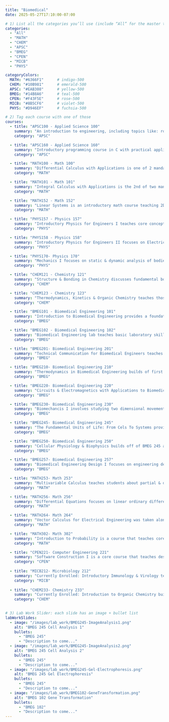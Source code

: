 ```yaml
---
title: "Biomedical"
date: 2025-05-27T17:10:00-07:00

# 1) List all the categories you’ll use (include “All” for the master tab)
categories:
  - "All"
  - "MATH"
  - "CHEM"
  - "APSC"
  - "BMEG"
  - "CPEN"
  - "MICB"
  - "PHYS"

categoryColors:
  MATH: "#6366F1"      # indigo-500
  CHEM: "#10B981"      # emerald-500
  APSC: "#EAB308"      # yellow-500
  BMEG: "#14B8A6"      # teal-500
  CPEN: "#F43F5E"      # rose-500
  MICB: "#8B5CF6"      # violet-500
  PHYS: "#D946EF"      # fuchsia-500

# 2) Tag each course with one of those
courses:
  - title: "APSC100 - Applied Science 100"
    summary: "An introduction to engineering, including topics like: roles, responsibilities, diciplines, sustainability, prototyping, CAD & ethics"
    category: "APSC"

  - title: "APSC160 - Applied Science 160"
    summary: "Introductory programming course in C with practical application shown using Arduinos. Focused on understanding core programming principles & snytax."
    category: "APSC"

  - title: "MATH100 - Math 100"
    summary: "Differential Calculus with Applications is one of 2 mandatory math courses focused on teaching varying techniques for differential computations."
    category: "MATH"

  - title: "MATH101 - Math 101"
    summary: "Integral Calculus with Applications is the 2nd of two mandatory math courses focused on teaching varying manual techniques for integral computations."
    category: "MATH"

  - title: "MATH152 - Math 152"
    summary: "Linear Systems is an introductory math course teaching 2D/3D geometry, vectors, matrices, eigenvalues & related concepts. "
    category: "MATH"

  - title: "PHYS157 - Physics 157"
    summary: "Introductory Physics for Engineers I teaches core concepts including heat, thermodynamics, oscillations, waves & sound."
    category: "PHYS"

  - title: "PHYS158 - Physics 158"
    summary: "Introductory Physics for Engineers II focuses on Electricity & Magnetism along with DC/AC circuits."
    category: "PHYS"

  - title: "PHYS170- Physics 170"
    summary: "Mechanics I focuses on static & dynamic analysis of bodies and related concepts including impulse, work, energy among others. "
    category: "PHYS"

  - title: "CHEM121 - Chemistry 121"
    summary: "Structure & Bonding in Chemistry discusses fundamental bonding theories & structural chemistry, with modern applications. Some concepts were highlighted in the accompanying lab component. "
    category: "CHEM"

  - title: "CHEM123 - Chemistry 123"
    summary: "Thermodynamics, Kinetics & Organic Chemistry teaches those concepts with a specific application relevant to modern society. Some concepts were highlighted in the accompanying lab component. "
    category: "CHEM"

  - title: "BMEG101 - Biomedical Engineering 101"
    summary: "Introduction to Biomedical Engineering provides a foundational introduction to the 4 stream of BMEG: Cellular Engineering, Systems & Signals,Biomaterials & Biomechanics & Informatics "
    category: "BMEG"

  - title: "BMEG102 - Biomedical Engineering 102"
    summary: "Biomedical Engineering lab teaches basic laboratory skills in genetic engineering of bacteria, bioinformatics pipeline construction & electrical instrumentation."
    category: "BMEG"

  - title: "BMEG201- Biomedical Engineering 201"
    summary: "Technical Communication for Biomedical Engineers teaches students about report preparation, oral presentation among others underscoring the interdisciplinary nature of BMEG."
    category: "BMEG"

  - title: "BMEG210- Biomedical Engineering 210"
    summary: "Thermodynamics in Biomedical Engineering builds of first year chemistry and physics, focusing on the laws of thermodynamics with applications to biomedical systems. "
    category: "BMEG"

  - title: "BMEG220- Biomedical Engineering 220"
    summary: "Circuits & Electromagnetics with Applications to Biomedical Engineering builds off of first year physics. This course teaches electrostatics, electromagnetics, capacitance/inductance int eh context of physiological & biomedical systems. "
    category: "BMEG"

  - title: "BMEG230- Biomedical Engineering 230"
    summary: "Biomechancis I involves studying two dimensional movement of humans, focusing on applying mathematical techniques to compute forces & moments about bones, ligaments & other biomechanical structural components."
    category: "BMEG"

  - title: "BMEG245- Biomedical Engineering 245"
    summary: "The Fundamental Units of Life: From Cels To Systems provides an introudction to cell structure & function. The accompanying lab provided hands-on experience with Image Analysis, DNA Manipulation using Plasmids & Informatics tools."
    category: "BMEG"

  - title: "BMEG250- Biomedical Engineering 250"
    summary: "Cellular Physiology & Biophysics builds off of BMEG 245 and the introduction of cellular processes. It focuses on the mathematical & digital modelling of differential equations that reflect biological systems such as drug diffusion."
    category: "BMEG"

  - title: "BMEG257- Biomedical Engineering 257"
    summary: "Biomedical Engineering Design I focuses on engineering design in the context of BMEG, and introduces relevant ethics & sustainability principles."
    category: "BMEG"

  - title: "MATH253- Math 253"
    summary: "Multivariable Calculus teaches students about partial & directional derivatives, Lagrange multiplies, multiple integrals and other related concepts. "
    category: "MATH"

  - title: "MATH256- Math 256"
    summary: "Differential Equations focuses on linear ordinary differential equations while introducing Laplace Transforms, Fourier series & the separation of variable technique for partial differential equations."
    category: "MATH"

  - title: "MATH264- Math 264"
    summary: "Vector Calculus for Electrical Engineering was taken alongside BMEG 220. This course teaches concepts such as divergence, curl, Gauss & Stokes theorem as well as applications to electrostatics & magentostatics."
    category: "MATH"

  - title: "MATH302- Math 302"
    summary: "Introduction to Probability is a course that teaches core notions of probability, random variables, limit theorems & more."
    category: "MATH"

  - title: "CPEN221- Computer Engineering 221"
    summary: "Software Construction I is a core course that teaches design, implementation & reasoning about software systems. It delves into specification design, testing methodologies, object-oriented design through 3 major projects."
    category: "CPEN"
  
  - title: "MICB212- Microbiology 212"
    summary: "Currently Enrolled: Introductory Immunology & Virology teaches about the innate & adaptive immune responses, allergies, virus structure & replication cycle and some data analysis."
    category: "MICB"
  
  - title: "CHEM233- Chemistry 233"
    summary: "Currently Enrolled: Introduction to Organic Chemistry builds off of CHEM123 and focuses on the structure, bonding & physical properties of aliphatic & aromatic compounds. It discusses chemical reactivity of common functional groups as well."
    category: "CHEM"

  
# 3) Lab Work Slider: each slide has an image + bullet list
labWorkSlides:
  - image: "/images/lab_work/BMEG245-ImageAnalysis1.png"
    alt: "BMEG 245 Cell Analysis 1"
    bullets:
      - "BMEG 245"
      - "Description to come..."
  - image: "/images/lab_work/BMEG245-ImageAnalysis2.png"
    alt: "BMEG 245 Cell Analysis 2"
    bullets:
      - "BMEG 245"
      - "Description to come..."
  - image: "/images/lab_work/BMEG245-Gel-Electrophoresis.png"
    alt: "BMEG 245 Gel Electrophoresis"
    bullets:
      - "BMEG 245"
      - "Description to come..."
  - image: "/images/lab_work/BMEG102-GeneTransformation.png"
    alt: "BMEG 102 Gene Transformation"
    bullets:
      - "BMEG 102"
      - "Description to come..."
---
```

